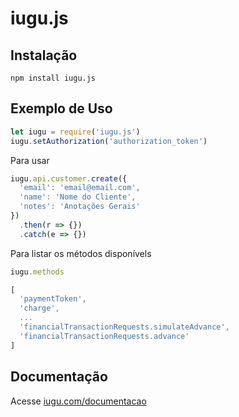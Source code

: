 # iugu.js

## Instalação

`npm install iugu.js`

## Exemplo de Uso
```js
let iugu = require('iugu.js')
iugu.setAuthorization('authorization_token')
```

Para usar

```js
iugu.api.customer.create({
  'email': 'email@email.com',
  'name': 'Nome do Cliente',
  'notes': 'Anotações Gerais'
})
  .then(r => {})
  .catch(e => {})
```

Para listar os métodos disponívels

```js
iugu.methods

[
  'paymentToken',
  'charge',
  ...
  'financialTransactionRequests.simulateAdvance',
  'financialTransactionRequests.advance'
]
```

## Documentação
Acesse [iugu.com/documentacao](http://iugu.com/documentacao)
